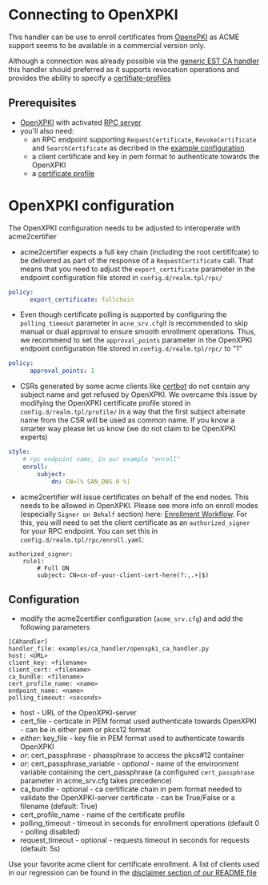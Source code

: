 <!-- markdownlint-disable  MD013 -->
<!-- wiki-title CA handler for OpenXPKI -->
# Connecting to OpenXPKI

This handler can be use to enroll certificates from [OpenxPKI](https://www.openxpki.org/) as ACME support seems to be available in a commercial version only.

Although a connection was already possible via the [generic EST CA handler](est.md) this handler should preferred as it supports revocation operations and provides the ability to specify a [certifiate-profiles](https://openxpki.readthedocs.io/en/stable/reference/configuration/profile.html)

## Prerequisites

- [OpenXPKI](https://www.openxpki.org/) with activated [RPC server](https://openxpki.readthedocs.io/en/stable/subsystems/rpc.html)
- you'll also need:
  - an RPC endpoint supporting `RequestCertificate`, `RevokeCertificate` and `SearchCertificate` as decribed in the [example configuration](https://github.com/openxpki/openxpki-config/blob/community/rpc/enroll.conf)
  - a client certificate and key in pem format to authenticate towards the OpenXPKI
  - a [certificate profile](https://openxpki.readthedocs.io/en/stable/reference/configuration/profile.html)

# OpenXPKI configuration

The OpenXPKI configuration needs to be adjusted to interoperate with acme2certifier

- acme2certifier expects a full key chain (including the root certififcate) to be delivered as part of the response of a `RequestCertificate` call.  That means that you need to adjust the `export_certificate` parameter in the endpoint configuration file stored in `config.d/realm.tpl/rpc/`

```yaml
policy:
      export_certificate: fullchain
```

- Even though certificate polling is supported by configuring the `polling_timeout` parameter in `acne_srv.cfg`it is recommended to skip manual or dual approval to ensure smooth enrollment operations.  Thus, we recommend to set the `approval_points` parameter in the OpenXPKI endpoint configuration file stored in `config.d/realm.tpl/rpc/` to "1"

```yaml
policy:
      approval_points: 1
```

- CSRs generated by some acme clients like [certbot](https://certbot.eff.org/) do not contain any subject name and get refused by OpenXPKI. We overcame this issue by modifying the OpenXPKI certificate profile stored in `config.d/realm.tpl/profile/` in a way that the first subject alternate name from the CSR will be used as common name. If you know a smarter way please let us know (we do not claim to be OpenXPKI experts)

```yaml
style:
    # rpc endpoint name, in our example "enroll"
    enroll:
        subject:
            dn: CN=[% SAN_DNS.0 %]
```

- acme2certifier will issue certificates on behalf of the end nodes. This needs to be allowed in OpenXPKI. Please see more info on enroll modes (especially `Signer on Behalf` section) here: [Enrollment Workflow](https://openxpki.readthedocs.io/en/develop/reference/configuration/workflows/enroll.html). For this, you will need to set the client certificate as an `authorized_signer` for your RPC endpoint. You can set this in `config.d/realm.tpl/rpc/enroll.yaml`:

```
authorized_signer:
    rule1:
        # Full DN
        subject: CN=cn-of-your-client-cert-here(?:,.+|$)
```

## Configuration

- modify the acme2certifier configuration (`acme_srv.cfg`) and add the following parameters

```config
[CAhandler]
handler_file: examples/ca_handler/openxpki_ca_handler.py
host: <URL>
client_key: <filename>
client_cert: <filename>
ca_bundle: <filename>
cert_profile_name: <name>
endpoint_name: <name>
polling_timeout: <seconds>
```

- host - URL of the OpenXPKI-server
- cert_file - certicate in PEM format used authenticate towards OpenXPKI - can be in either pem or pkcs12 format
- _either_: key_file - key file in PEM format used to authenticate towards OpenXPKI
- _or_: cert_passphrase - phassphrase to access the pkcs#12 container
- _or_: cert_passphrase_variable - *optional* - name of the environment variable containing the cert_passphrase (a configured `cert_passphrase` parameter in acme_srv.cfg takes precedence)
- ca_bundle - optional - ca certificate chain in pem format needed to validate the OpenXPKI-server certificate - can be True/False or a filename (default: True)
- cert_profile_name - name of the certificate profile
- polling_timeout - timeout in seconds for enrollment operations (default 0 - polling disabled)
- request_timeout - optional - requests timeout in seconds for requests (default: 5s)

Use your favorite acme client for certificate enrollment. A list of clients used in our regression can be found in the [disclaimer section of our README file](../README.md)
